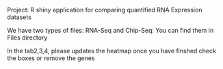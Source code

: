Project: R shiny application for comparing quantified RNA Expression datasets

We have two types of files: RNA-Seq and Chip-Seq: You can find them in Files directory

In the tab2,3,4, please updates the heatmap once you have finshed check the boxes or remove the genes

